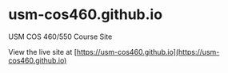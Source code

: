 # usm-cos460.github.io
USM COS 460/550 Course Site

View the live site at [https://usm-cos460.github.io](https://usm-cos460.github.io)
